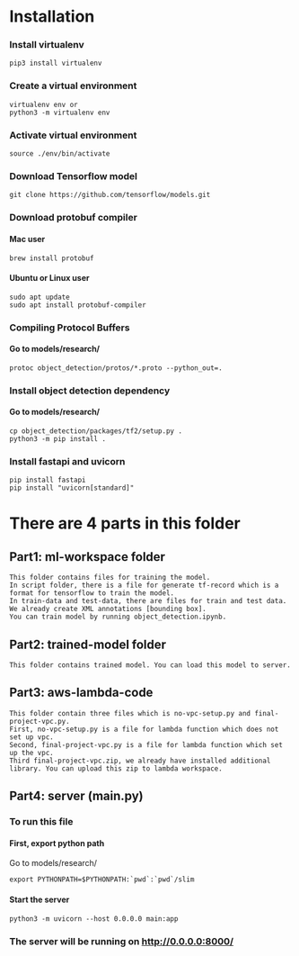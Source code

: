 # Installation

### Install virtualenv
```
pip3 install virtualenv 
```

### Create a virtual environment
```
virtualenv env or
python3 -m virtualenv env
```

### Activate virtual environment
```
source ./env/bin/activate
```

### Download Tensorflow model
```
git clone https://github.com/tensorflow/models.git
```

### Download protobuf compiler
#### Mac user
```
brew install protobuf
```
#### Ubuntu or Linux user
```
sudo apt update
sudo apt install protobuf-compiler
```

### Compiling Protocol Buffers 
#### Go to models/research/
```
protoc object_detection/protos/*.proto --python_out=.
```

### Install object detection dependency
#### Go to models/research/
```
cp object_detection/packages/tf2/setup.py .
python3 -m pip install .
```

### Install fastapi and uvicorn
```
pip install fastapi
pip install "uvicorn[standard]" 
```
# There are 4 parts in this folder

## Part1: ml-workspace folder
```text
This folder contains files for training the model. 
In script folder, there is a file for generate tf-record which is a format for tensorflow to train the model.
In train-data and test-data, there are files for train and test data. We already create XML annotations [bounding box].
You can train model by running object_detection.ipynb.
```

## Part2: trained-model folder
```text
This folder contains trained model. You can load this model to server.
```

## Part3: aws-lambda-code
```text
This folder contain three files which is no-vpc-setup.py and final-project-vpc.py.
First, no-vpc-setup.py is a file for lambda function which does not set up vpc.
Second, final-project-vpc.py is a file for lambda function which set up the vpc. 
Third final-project-vpc.zip, we already have installed additional library. You can upload this zip to lambda workspace.
```

## Part4: server (main.py)
### To run this file

#### First, export python path
Go to models/research/
```
export PYTHONPATH=$PYTHONPATH:`pwd`:`pwd`/slim
```

#### Start the server
```
python3 -m uvicorn --host 0.0.0.0 main:app
```

### The server will be running on http://0.0.0.0:8000/